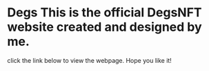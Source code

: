 # Degs This is the official DegsNFT website created and designed by me. 
click the link below to view the webpage. Hope you like it! 
